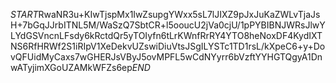$START$RwaNR3u+KIwTjspMx1IwZsupgYWxx5sL7lJIXZ9pJxJuKaZWLvTjaJsH+7bGqJJrbITNL5M/WaSzQ7SbtCR+l5ooucU2jVa0cjU/1pPYBIBNJWRsJlwYLYdGSVncnLFsdy6kRctdQr5yTOIyfn6tLrKWnfRrRY4YTO8heNoxDF4KydIXTNS6RfHRWf2S1iRIpV1XeDekvUZswiDiuVtsJSgILYSTc1TD1rsL/kXpeC6+y+DovQFUidMyCaxs7wGHERJsVByJ5ovMPFL5wCdNYyrr6bVzftYYHGTQgyA1DnwATyjimXGoUZAMkWFZs6ep$END$